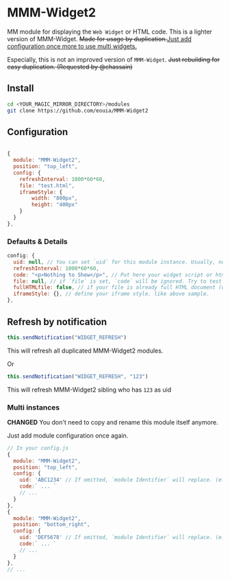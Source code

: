 # MMM-Widget2
MM module for displaying the `Web Widget` or HTML code. This is a lighter version of MMM-Widget. <del>Made for usage by duplication.</del><ins>Just add configuration once more to use multi widgets.</ins>

Especially, this is not an improved version of `MMM-Widget`. <del>Just rebuilding for easy duplication. (Requested by @chassain)</del>

## Install
```sh
cd <YOUR_MAGIC_MIRROR_DIRECTORY>/modules
git clone https://github.com/eouia/MMM-Widget2
```

## Configuration
```js

{
  module: "MMM-Widget2",
  position: "top_left",
  config: {
  	refreshInterval: 1000*60*60,
  	file: "test.html",
  	iframeStyle: {
  		width: "800px",
  		height: "400px"
  	}
  }
},
```
### Defaults & Details
```js
config: {
  uid: null, // You can set `uid` for this module instance. Usually, no need to care about this unless use notification `WIDGET_REFRESH`.
  refreshInterval: 1000*60*60,
  code: "<p>Nothing to Show</p>", // Put here your widget script or html code.
  file: null, // if `file` is set, `code` will be ignored. Try to test "test.html"
  fullHTMLfile: false, // if your file is already full HTML document (with <html></html>) set this true.
  iframeStyle: {}, // define your iframe style. like above sample.
},
```


## Refresh by notification
```js
this.sendNotification("WIDGET_REFRESH")
```
This will refresh all duplicated MMM-Widget2 modules.

Or

```js
this.sendNotification("WIDGET_REFRESH", "123")
```
This will refresh MMM-Widget2 sibling who has `123` as uid

### Multi instances
**CHANGED**
You don't need to copy and rename this module itself anymore.

Just add module configuration once again.

```js
// In your config.js
{
  module: "MMM-Widget2",
  position: "top_left",
  config: {
    uid: 'ABC1234' // If omitted, `module Identifier` will replace. (e.g. 'module_12_MMM-Widget2')
    code:` ... `
    // ...
  }
},
{
  module: "MMM-Widget2",
  position: "bottom_right",
  config: {
    uid: 'DEF5678' // If omitted, `module Identifier` will replace. (e.g. 'module_13_MMM-Widget2')
    code:` ... `
    // ...
  }
},
// ... 
```
